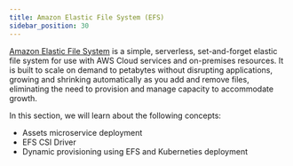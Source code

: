 ```yaml
---
title: Amazon Elastic File System (EFS)
sidebar_position: 30
---
```


[Amazon Elastic File System](https://docs.aws.amazon.com/efs/latest/ug/whatisefs.html) is a simple, serverless, set-and-forget elastic file system for use with AWS Cloud services and on-premises resources. It is built to scale on demand to petabytes without disrupting applications, growing and shrinking automatically as you add and remove files, eliminating the need to provision and manage capacity to accommodate growth.

In this section, we will learn about the following concepts:
* Assets microservice deployment
* EFS CSI Driver
* Dynamic provisioning using EFS and Kuberneties deployment 